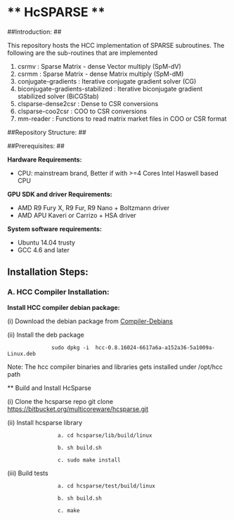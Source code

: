 # ** HcSPARSE ** #

##Introduction: ##

This repository hosts the HCC implementation of SPARSE subroutines. The following are the sub-routines that are implemented

1. csrmv  : Sparse Matrix - dense Vector multiply (SpM-dV)
2. csrmm  : Sparse Matrix - dense Matrix multiply (SpM-dM)
3. conjugate-gradients : Iterative conjugate gradient solver (CG)
4. biconjugate-gradients-stabilized : Iterative biconjugate gradient stabilized solver (BiCGStab)
5. clsparse-dense2csr : Dense to CSR conversions
6. clsparse-coo2csr : COO to CSR conversions 
7. mm-reader : Functions to read matrix market files in COO or CSR format

##Repository Structure: ##

##Prerequisites: ##

**Hardware Requirements:**

* CPU: mainstream brand, Better if with >=4 Cores Intel Haswell based CPU 


**GPU SDK and driver Requirements:**

* AMD R9 Fury X, R9 Fur, R9 Nano + Boltzmann driver
* AMD APU Kaveri or Carrizo + HSA driver

**System software requirements:**

* Ubuntu 14.04 trusty
* GCC 4.6 and later


## Installation Steps:    

### A. HCC Compiler Installation: 
   
**Install HCC compiler debian package:**

 (i) Download the debian package from  [Compiler-Debians](https://bitbucket.org/multicoreware/hcc/downloads/hcc-0.8.16024-6617a6a-a152a36-5a1009a-Linux.deb)

 (ii) Install the deb package 
               
                  sudo dpkg -i  hcc-0.8.16024-6617a6a-a152a36-5a1009a-Linux.deb
                  
   Note: The hcc compiler binaries and libraries gets installed under /opt/hcc path
   
** Build and Install HcSparse
 
 (i) Clone the hcsparse repo 
                   git clone https://bitbucket.org/multicoreware/hcsparse.git
                   
 (ii) Install hcsparse library
                    
                    a. cd hcsparse/lib/build/linux
                    
                    b. sh build.sh
                    
                    c. sudo make install
                    
 (iii) Build tests
 
                    a. cd hcsparse/test/build/linux
                     
                    b. sh build.sh
                    
                    c. make
